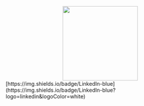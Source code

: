 <div id="header" align="center">
  <img src="https://i.imgur.com/USEllQl.gif" width="200"/>
</div>
[https://img.shields.io/badge/LinkedIn-blue](https://img.shields.io/badge/LinkedIn-blue?logo=linkedin&logoColor=white)
<!--
Hi there 👋
**mfgrillo/mfgrillo** is a ✨ _special_ ✨ repository because its `README.md` (this file) appears on your GitHub profile.

Here are some ideas to get you started:

- 🔭 I’m currently working on ...
- 🌱 I’m currently learning ...
- 👯 I’m looking to collaborate on ...
- 🤔 I’m looking for help with ...
- 💬 Ask me about ...
- 📫 How to reach me: ...
- 😄 Pronouns: ...
- ⚡ Fun fact: ...
-->
